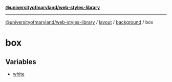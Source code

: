 [**@universityofmaryland/web-styles-library**](../../../../../README.md)

***

[@universityofmaryland/web-styles-library](../../../../../README.md) / [layout](../../../../README.md) / [background](../../README.md) / box

# box

## Variables

- [white](variables/white.md)
